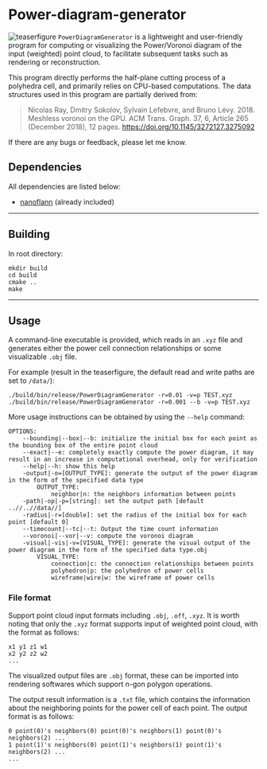 # Power-diagram-generator
![teaserfigure](pic/teaserfigure.png)
`PowerDiagramGenerator` is a lightweight and user-friendly program for computing or visualizing the Power/Voronoi diagram of the input (weighted) point cloud, to facilitate subsequent tasks such as rendering or reconstruction.

This program directly performs the half-plane cutting process of a polyhedra cell, and primarily relies on CPU-based computations. The data structures used in this program are partially derived from:

> Nicolas Ray, Dmitry Sokolov, Sylvain Lefebvre, and Bruno Lévy. 2018. Meshless voronoi on the GPU. ACM Trans. Graph. 37, 6, Article 265 (December 2018), 12 pages. https://doi.org/10.1145/3272127.3275092

If there are any bugs or feedback, please let me know.
## Dependencies
All dependencies are listed below:
- [nanoflann](https://github.com/jlblancoc/nanoflann) (already included)
---
## Building
In root directory:
```
mkdir build
cd build
cmake ..
make
```
---
## Usage
A command-line executable is provided, which reads in an `.xyz` file and generates either the power cell connection relationships or some visualizable `.obj` file.

For example (result in the teaserfigure, the default read and write paths are set to `/data/`):
```
./build/bin/release/PowerDiagramGenerator -r=0.01 -v=p TEST.xyz
./build/bin/release/PowerDiagramGenerator -r=0.001 --b -v=p TEST.xyz
```
More usage instructions can be obtained by using the `--help` command:

```
OPTIONS:
    --bounding|--box|--b: initialize the initial box for each point as the bounding box of the entire point cloud
    --exact|--e: completely exactly compute the power diagram, it may result in an increase in computational overhead, only for verification
    --help|--h: show this help
    -output|-o=[OUTPUT_TYPE]: generate the output of the power diagram in the form of the specified data type
        OUTPUT_TYPE:
            neighbor|n: the neighbors information between points
    -path|-op|-p=[string]: set the output path [default ..//..//data//]
    -radius|-r=[double]: set the radius of the initial box for each point [default 0]
    --timecount|--tc|--t: Output the time count information
    --voronoi|--vor|--v: compute the voronoi diagram
    -visual|-vis|-v=[VISUAL_TYPE]: generate the visual output of the power diagram in the form of the specified data type.obj
        VISUAL_TYPE:
            connection|c: the connection relationships between points
            polyhedron|p: the polyhedron of power cells
            wireframe|wire|w: the wireframe of power cells
```

### File format
Support point cloud input formats including `.obj`, `.off`, `.xyz`. It is worth noting that only the `.xyz` format supports input of weighted point cloud, with the format as follows:
```
x1 y1 z1 w1
x2 y2 z2 w2
...
```

The visualized output files are `.obj` format, these can be imported into rendering softwares which support n-gon polygon operations.

The output result information is a `.txt` file, which contains the information about the neighboring points for the power cell of each point. The output format is as follows:
```
0 point(0)'s neighbors(0) point(0)'s neighbors(1) point(0)'s neighbors(2) ...
1 point(1)'s neighbors(0) point(1)'s neighbors(1) point(1)'s neighbors(2) ...
...
```